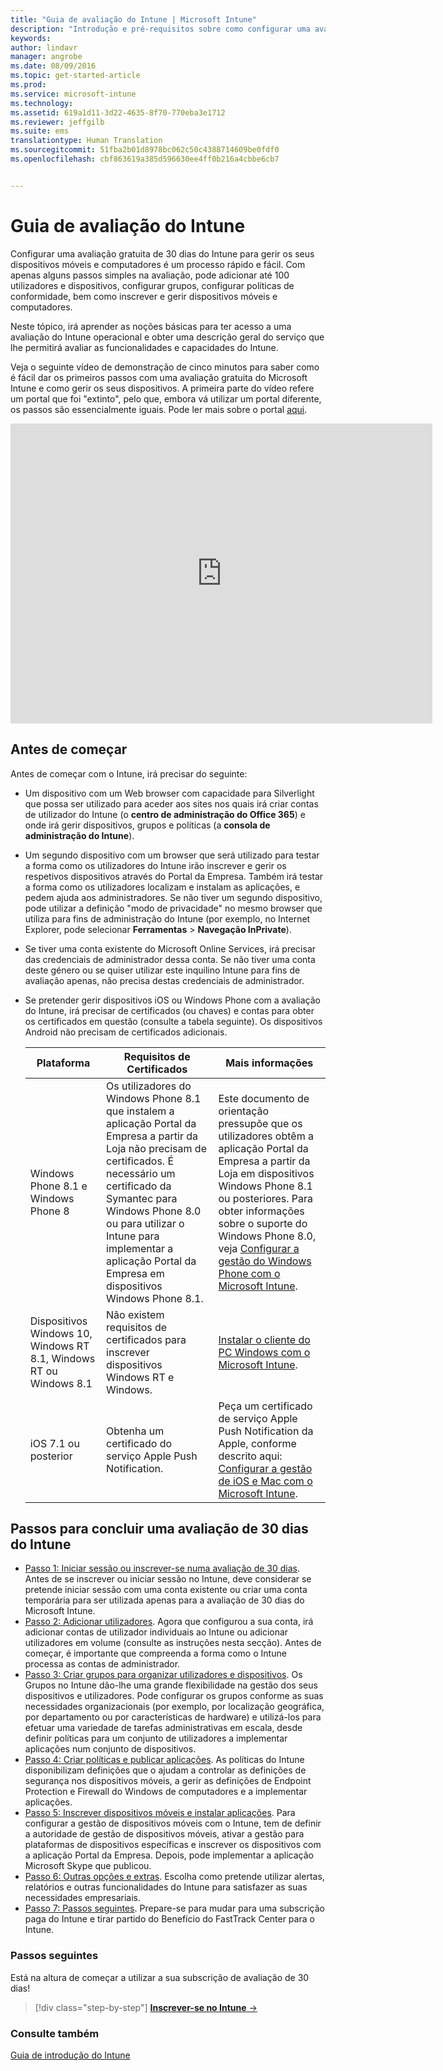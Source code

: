 ```yaml
---
title: "Guia de avaliação do Intune | Microsoft Intune"
description: "Introdução e pré-requisitos sobre como configurar uma avaliação gratuita de 30 dias do Intune"
keywords: 
author: lindavr
manager: angrobe
ms.date: 08/09/2016
ms.topic: get-started-article
ms.prod: 
ms.service: microsoft-intune
ms.technology: 
ms.assetid: 619a1d11-3d22-4635-8f70-770eba3e1712
ms.reviewer: jeffgilb
ms.suite: ems
translationtype: Human Translation
ms.sourcegitcommit: 51fba2b01d8978bc062c50c4388714609be0fdf0
ms.openlocfilehash: cbf863619a385d596630ee4ff0b216a4cbbe6cb7


---
```


# Guia de avaliação do Intune
Configurar uma avaliação gratuita de 30 dias do Intune para gerir os seus dispositivos móveis e computadores é um processo rápido e fácil. Com apenas alguns passos simples na avaliação, pode adicionar até 100 utilizadores e dispositivos, configurar grupos, configurar políticas de conformidade, bem como inscrever e gerir dispositivos móveis e computadores.

Neste tópico, irá aprender as noções básicas para ter acesso a uma avaliação do Intune operacional e obter uma descrição geral do serviço que lhe permitirá avaliar as funcionalidades e capacidades do Intune.

Veja o seguinte vídeo de demonstração de cinco minutos para saber como é fácil dar os primeiros passos com uma avaliação gratuita do Microsoft Intune e como gerir os seus dispositivos. A primeira parte do vídeo refere um portal que foi "extinto", pelo que, embora vá utilizar um portal diferente, os passos são essencialmente iguais. Pode ler mais sobre o portal [aqui](https://docs.microsoft.com/intune/deploy-use/account-portal-merged-with-Office-365).

<iframe width="675" height="480" src="https://www.youtube.com/embed/ltcZvm4VOFU" frameborder="0" allowfullscreen></iframe>

## Antes de começar
Antes de começar com o Intune, irá precisar do seguinte:

-   Um dispositivo com um Web browser com capacidade para Silverlight que possa ser utilizado para aceder aos sites nos quais irá criar contas de utilizador do Intune (o **centro de administração do Office 365**) e onde irá gerir dispositivos, grupos e políticas (a **consola de administração do Intune**).

-   Um segundo dispositivo com um browser que será utilizado para testar a forma como os utilizadores do Intune irão inscrever e gerir os respetivos dispositivos através do Portal da Empresa. Também irá testar a forma como os utilizadores localizam e instalam as aplicações, e pedem ajuda aos administradores. Se não tiver um segundo dispositivo, pode utilizar a definição "modo de privacidade" no mesmo browser que utiliza para fins de administração do Intune (por exemplo, no Internet Explorer, pode selecionar **Ferramentas** &gt; **Navegação InPrivate**).

-   Se tiver uma conta existente do Microsoft Online Services, irá precisar das credenciais de administrador dessa conta. Se não tiver uma conta deste género ou se quiser utilizar este inquilino Intune para fins de avaliação apenas, não precisa destas credenciais de administrador.

-   Se pretender gerir dispositivos iOS ou Windows Phone com a avaliação do Intune, irá precisar de certificados (ou chaves) e contas para obter os certificados em questão (consulte a tabela seguinte). Os dispositivos Android não precisam de certificados adicionais.

    |Plataforma|Requisitos de Certificados|Mais informações|
    |------------|----------------------------|--------------------|
    |Windows Phone 8.1 e Windows Phone 8 |Os utilizadores do Windows Phone 8.1 que instalem a aplicação Portal da Empresa a partir da Loja não precisam de certificados. É necessário um certificado da Symantec para Windows Phone 8.0 ou para utilizar o Intune para implementar a aplicação Portal da Empresa em dispositivos Windows Phone 8.1.|Este documento de orientação pressupõe que os utilizadores obtêm a aplicação Portal da Empresa a partir da Loja em dispositivos Windows Phone 8.1 ou posteriores. Para obter informações sobre o suporte do Windows Phone 8.0, veja [Configurar a gestão do Windows Phone com o Microsoft Intune](/Intune/Deploy-Use/set-up-windows-phone-management-with-microsoft-intune).|
    |Dispositivos Windows 10, Windows RT 8.1, Windows RT ou Windows 8.1|Não existem requisitos de certificados para inscrever dispositivos Windows RT e Windows.|[Instalar o cliente do PC Windows com o Microsoft Intune](/Intune/Deploy-Use/install-the-windows-pc-client-with-microsoft-intune).|
    |iOS 7.1 ou posterior|Obtenha um certificado do serviço Apple Push Notification.|Peça um certificado de serviço Apple Push Notification da Apple, conforme descrito aqui: [Configurar a gestão de iOS e Mac com o Microsoft Intune](/Intune/Deploy-Use/set-up-ios-and-mac-management-with-microsoft-intune).|

## Passos para concluir uma avaliação de 30 dias do Intune
- [Passo 1: Iniciar sessão ou inscrever-se numa avaliação de 30 dias](get-started-with-a-30-day-trial-of-microsoft-intune-step-1.md). Antes de se inscrever ou iniciar sessão no Intune, deve considerar se pretende iniciar sessão com uma conta existente ou criar uma conta temporária para ser utilizada apenas para a avaliação de 30 dias do Microsoft Intune.
- [Passo 2: Adicionar utilizadores](get-started-with-a-30-day-trial-of-microsoft-intune-step-2.md). Agora que configurou a sua conta, irá adicionar contas de utilizador individuais ao Intune ou adicionar utilizadores em volume (consulte as instruções nesta secção). Antes de começar, é importante que compreenda a forma como o Intune processa as contas de administrador.
- [Passo 3: Criar grupos para organizar utilizadores e dispositivos](get-started-with-a-30-day-trial-of-microsoft-intune-step-3.md). Os Grupos no Intune dão-lhe uma grande flexibilidade na gestão dos seus dispositivos e utilizadores. Pode configurar os grupos conforme as suas necessidades organizacionais (por exemplo, por localização geográfica, por departamento ou por características de hardware) e utilizá-los para efetuar uma variedade de tarefas administrativas em escala, desde definir políticas para um conjunto de utilizadores a implementar aplicações num conjunto de dispositivos.
- [Passo 4: Criar políticas e publicar aplicações](get-started-with-a-30-day-trial-of-microsoft-intune-step-4.md). As políticas do Intune disponibilizam definições que o ajudam a controlar as definições de segurança nos dispositivos móveis, a gerir as definições de Endpoint Protection e Firewall do Windows de computadores e a implementar aplicações.
- [Passo 5: Inscrever dispositivos móveis e instalar aplicações](get-started-with-a-30-day-trial-of-microsoft-intune-step-5.md). Para configurar a gestão de dispositivos móveis com o Intune, tem de definir a autoridade de gestão de dispositivos móveis, ativar a gestão para plataformas de dispositivos específicas e inscrever os dispositivos com a aplicação Portal da Empresa. Depois, pode implementar a aplicação Microsoft Skype que publicou.
- [Passo 6: Outras opções e extras](get-started-with-a-30-day-trial-of-microsoft-intune-step-6.md). Escolha como pretende utilizar alertas, relatórios e outras funcionalidades do Intune para satisfazer as suas necessidades empresariais.
- [Passo 7: Passos seguintes](get-started-with-a-30-day-trial-of-microsoft-intune-step-7.md). Prepare-se para mudar para uma subscrição paga do Intune e tirar partido do Benefício do FastTrack Center para o Intune.


### Passos seguintes
Está na altura de começar a utilizar a sua subscrição de avaliação de 30 dias!

>[!div class="step-by-step"]
[**Inscrever-se no Intune** &rarr;](.\get-started-with-a-30-day-trial-of-microsoft-intune-step-1.md)

### Consulte também
[Guia de introdução do Intune](/intune/get-started/start-with-a-paid-subscription-to-microsoft-intune)



<!--HONumber=Aug16_HO2-->


